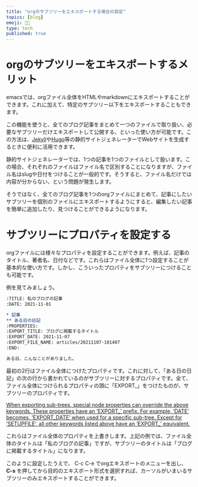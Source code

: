 ```yaml
---
title: "orgのサブツリーをエキスポートする場合の設定"
topics: [blog]
emoji: 👩‍💻
type: tech
published: true
---
```



# orgのサブツリーをエキスポートするメリット

emacsでは、orgファイル全体をHTMLやmarkdownにエキスポートすることができます。これに加えて、特定のサブツリー以下をエキスポートすることもできます。

この機能を使うと、全てのブログ記事をまとめて一つのファイルで取り扱い、必要なサブツリーだけエキスポートして公開する、といった使い方が可能です。この方法は、[Jekyll](http://jekyllrb-ja.github.io/)や[Hugo](https://gohugo.io/about/)等の静的サイトジェネレーターでWebサイトを生成するときに便利に活用できます。

静的サイトジェネレーターでは、1つの記事を1つのファイルとして扱います。この場合、それぞれのファイルはファイル名で区別することになりますが、ファイル名はslugや日付をつけることが一般的です。そうすると、ファイル名だけでは内容が分からない、という問題が発生します。

そうではなく、全てのブログ記事を1つのorgファイルにまとめて、記事にしたいサブツリーを個別のファイルにエキスポートするようにすると、編集したい記事を簡単に追加したり、見つけることができるようになります。


# サブツリーにプロパティを設定する

orgファイルには様々なプロパティを設定することができます。例えば、記事のタイトル、著者名、日付などです。これらはファイル全体に1つ設定することが基本的な使い方です。しかし、こういったプロパティをサブツリーにつけることも可能です。

例を見てみましょう。

```org
:TITLE: 私のブログの記事
:DATE: 2021-11-01

* 記事
** ある日の日記
:PROPERTIES:
:EXPORT_TITLE: ブログに掲載するタイトル
:EXPORT_DATE: 2021-11-07
:EXPORT_FILE_NAME: articles/20211107-101407
:END:

ある日、こんなことがありました。
```

最初の2行はファイル全体につけたプロパティです。これに対して、「ある日の日記」の次の行から書かれているのがサブツリーに対するプロパティです。全て、ファイル全体につけられるプロパティの頭に「EXPORT\_」をつけたものが、サブツリーのプロパティです。

[When exporting sub-trees, special node properties can override the above keywords. These properties have an ‘EXPORT\_’ prefix. For example, ‘DATE’ becomes, ‘EXPORT\_DATE’ when used for a specific sub-tree. Except for ‘SETUPFILE’, all other keywords listed above have an ‘EXPORT\_’ equivalent.](https://orgmode.org/manual/Export-Settings.html)

これらはファイル全体のプロパティを上書きします。上記の例では、ファイル全体のタイトルは「私のブログの記事」ですが、サブツリーのタイトルは「ブログに掲載するタイトル」になります。

このように設定したうえで、 C-c C-e でorgエキスポートのメニューを出し、 ****C-s**** を押してから目的のエキスポート形式を選択すれば、カーソルがいまいるサブツリーのみエキスポートすることができます。
